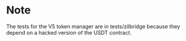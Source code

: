 # Note

The tests for the V5 token manager are in tests/zilbridge because they depend on a hacked version of the USDT contract.
